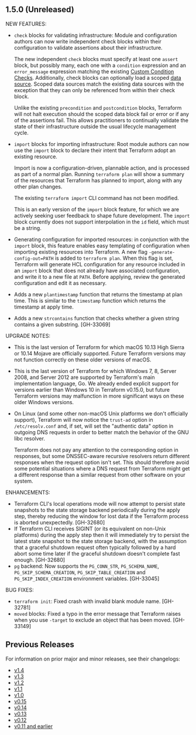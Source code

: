 ## 1.5.0 (Unreleased)

NEW FEATURES:

* `check` blocks for validating infrastructure: Module and configuration authors can now write independent check blocks within their configuration to validate assertions about their infrastructure.

    The new independent `check` blocks must specify at least one `assert` block, but possibly many, each one with a `condition` expression and an `error_message` expression matching the existing [Custom Condition Checks](https://developer.hashicorp.com/terraform/language/v1.4.x/expressions/custom-conditions). 
    Additionally, check blocks can optionally load a scoped [data source](https://developer.hashicorp.com/terraform/language/v1.4.x/data-sources). Scoped data sources match the existing data sources with the exception that they can only be referenced from within their check block.

    Unlike the existing `precondition` and `postcondition` blocks, Terraform will not halt execution should the scoped data block fail or error or if any of the assertions fail. 
    This allows practitioners to continually validate the state of their infrastructure outside the usual lifecycle management cycle. 
    
* `import` blocks for importing infrastructure: Root module authors can now use the `import` block to declare their intent that Terraform adopt an existing resource. 
  
    Import is now a configuration-driven, plannable action, and is processed as part of a normal plan. Running `terraform plan` will show a summary of the resources that Terraform has planned to import, along with any other plan changes. 
    
    The existing `terraform import` CLI command has not been modified.
    
    This is an early version of the `import` block feature, for which we are actively seeking user feedback to shape future development. The `import` block currently does not support interpolation in the `id` field, which must be a string.

* Generating configuration for imported resources: in conjunction with the `import` block, this feature enables easy templating of configuration when importing existing resources into Terraform. A new flag `-generate-config-out=PATH` is added to `terraform plan`. When this flag is set, Terraform will generate HCL configuration for any resource included in an `import` block that does not already have associated configuration, and write it to a new file at `PATH`. Before applying, review the generated configuration and edit it as necessary.

* Adds a new `plantimestamp` function that returns the timestamp at plan time. This is similar to the `timestamp` function which returns the timestamp at apply time.
* Adds a new `strcontains` function that checks whether a given string contains a given substring. [GH-33069]


UPGRADE NOTES:

* This is the last version of Terraform for which macOS 10.13 High Sierra or 10.14 Mojave are officially supported. Future Terraform versions may not function correctly on these older versions of macOS.
* This is the last version of Terraform for which Windows 7, 8, Server 2008, and Server 2012 are supported by Terraform's main implementation language, Go. We already ended explicit support for versions earlier than Windows 10 in Terraform v0.15.0, but future Terraform versions may malfunction in more significant ways on these older Windows versions.
* On Linux (and some other non-macOS Unix platforms we don't officially support), Terraform will now notice the `trust-ad` option in `/etc/resolv.conf` and, if set, will set the "authentic data" option in outgoing DNS requests in order to better match the behavior of the GNU libc resolver.

    Terraform does not pay any attention to the corresponding option in responses, but some DNSSEC-aware recursive resolvers return different responses when the request option isn't set. This should therefore avoid some potential situations where a DNS request from Terraform might get a different response than a similar request from other software on your system.

ENHANCEMENTS:

* Terraform CLI's local operations mode will now attempt to persist state snapshots to the state storage backend periodically during the apply step, thereby reducing the window for lost data if the Terraform process is aborted unexpectedly. [GH-32680]
* If Terraform CLI receives SIGINT (or its equivalent on non-Unix platforms) during the apply step then it will immediately try to persist the latest state snapshot to the state storage backend, with the assumption that a graceful shutdown request often typically followed by a hard abort some time later if the graceful shutdown doesn't complete fast enough. [GH-32680]
* `pg` backend: Now supports the `PG_CONN_STR`, `PG_SCHEMA_NAME`, `PG_SKIP_SCHEMA_CREATION`, `PG_SKIP_TABLE_CREATION` and `PG_SKIP_INDEX_CREATION` environment variables. [GH-33045]

BUG FIXES:

* `terraform init`: Fixed crash with invalid blank module name. [GH-32781]
* `moved` blocks: Fixed a typo in the error message that Terraform raises when you use `-target` to exclude an object that has been moved. [GH-33149]

## Previous Releases

For information on prior major and minor releases, see their changelogs:

* [v1.4](https://github.com/kaytu-io/terraform-package/blob/v1.4/CHANGELOG.md)
* [v1.3](https://github.com/kaytu-io/terraform-package/blob/v1.3/CHANGELOG.md)
* [v1.2](https://github.com/kaytu-io/terraform-package/blob/v1.2/CHANGELOG.md)
* [v1.1](https://github.com/kaytu-io/terraform-package/blob/v1.1/CHANGELOG.md)
* [v1.0](https://github.com/kaytu-io/terraform-package/blob/v1.0/CHANGELOG.md)
* [v0.15](https://github.com/kaytu-io/terraform-package/blob/v0.15/CHANGELOG.md)
* [v0.14](https://github.com/kaytu-io/terraform-package/blob/v0.14/CHANGELOG.md)
* [v0.13](https://github.com/kaytu-io/terraform-package/blob/v0.13/CHANGELOG.md)
* [v0.12](https://github.com/kaytu-io/terraform-package/blob/v0.12/CHANGELOG.md)
* [v0.11 and earlier](https://github.com/kaytu-io/terraform-package/blob/v0.11/CHANGELOG.md)
